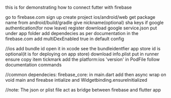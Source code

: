 this is for demonstrating how to connect futter with firebase

go to firebase.com
sign up
create project
ios/android/web
get package name from android/build/gradle
give nickname(optional)
sha keys if google authentication(for now leave)
register
download google service.json
put under app folder
add dependecies as per documentation in the firebase.com
add multiDexEnabled true in default config

//ios
add bundle id
open it in xcode
see the bundleidentfier
app store id is optional(it is for deploying on app store)
download info.plist
put in runner
ensure copy item tickmark
add the platform:ios 'version' in PodFile
follow documentation commands 

//common
dependecies: 
    firebase_core:
in main.dart
add then async wrap on void main
and fireabse intialize and Widgetbinding.ensureInitialized


//note:
The json or plist file act as bridge between firebase and flutter app
